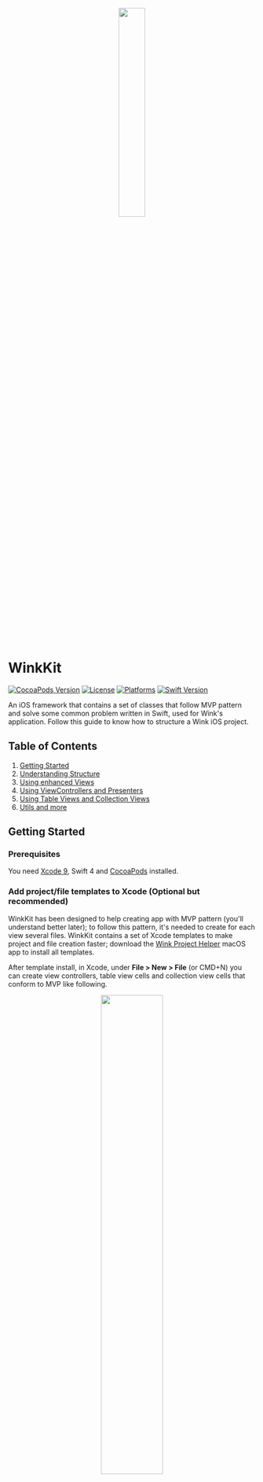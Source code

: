 <p align="center">
<img src="readme-res/winkkit_logo.png" width="33%">
</p>

WinkKit
========

[![CocoaPods Version](https://img.shields.io/cocoapods/v/WinkKit.svg?style=flat)](http://cocoapods.org/pods/WinkKit)
[![License](https://img.shields.io/cocoapods/l/WinkKit.svg?style=flat)](http://cocoapods.org/pods/WinkKit)
[![Platforms](https://img.shields.io/badge/platform-iOS-blue.svg)](http://cocoapods.org/pods/WinkKit)
[![Swift Version](https://img.shields.io/badge/swift-4.0-orange.svg?style=flat)](https://developer.apple.com/swift)


An iOS framework that contains a set of classes that follow MVP pattern and solve some common problem written in Swift, used for Wink's application. Follow this guide to know how to structure a Wink iOS project.

## Table of Contents
1. [Getting Started](#Getting_Started)
2. [Understanding Structure](#Understanding_Structure)
3. [Using enhanced Views](#UI_Extension)
4. [Using ViewControllers and Presenters](#Using_ViewControllers)
5. [Using Table Views and Collection Views](#Using_TabColViews)
6. [Utils and more](#Utils_And_More)

## Getting Started <a name="Getting_Started"></a>

### Prerequisites

You need [Xcode 9](https://developer.apple.com/xcode/), Swift 4 and [CocoaPods](https://guides.cocoapods.org/using/getting-started.html) installed.

### Add project/file templates to Xcode (Optional but recommended)

WinkKit has been designed to help creating app with MVP pattern (you'll understand better later); to follow this pattern, it's needed to create for each view several files.
WinkKit contains a set of Xcode templates to make project and file creation faster; download the <a href="https://github.com/WINKgroup/Wink-Kit-Helper/blob/master/Release/Wink%20Project%20Helper.app.zip" download target="_blank" download>Wink Project Helper</a> macOS app to install all templates.

After template install, in Xcode, under **File > New > File** (or CMD+N) you can create view controllers, table view cells and collection view cells that conform to MVP like following.

<p align="center">
<img src="readme-res/template_files.png" width="50%">
</p>

You can even create a whole project, see next point.

## Installing

### Create project with template

If you're starting from scratch, and you successfully installed the Wink Kit templates, you can create new project directly from Xcode, under **File > New > Project**

<p align="center">
<img src="readme-res/template_project.png" width="50%">
</p>

This template creates for you the basic structure of a Wink app (that will be explained later), the `Podfile` already configured with `WinkKit` framework, a `.gitignore` and other boilerplate files/code.

Now run `pod install` in the root project folder, and re-open the project from the workspace file. That's all. 🎉


### Manual

Just paste the CocoaPods dependency in your `Podfile`. Due to a cocoapods bug, ensure to paste the **post_install** function too.

```ruby
# Podfile
use_frameworks!

target 'YOUR_TARGET_NAME' do

    # https://github.com/WINKgroup/WinkKit
    pod 'WinkKit'
    
end

# This post install is needed because of a Cocoapods bug; it is needed to render WinkKit properties in InterfaceBuilder correctly.
post_install do |installer|
    installer.pods_project.targets.each do |target|
        target.build_configurations.each do |config|
            config.build_settings['CONFIGURATION_BUILD_DIR'] = '$PODS_CONFIGURATION_BUILD_DIR'
        end
    end
end

```

**N.B.**: If you have compilation fails related to `AlamofireImage` target in generated Pod project, set Swift version to 3.2 for that target.

## API Documentation

### Check the classes reference [here](./docs/index.html).

## Understanding Structure <a name="Understanding_Structure"></a>

Before talking about classes of framework we'll take a look on architecture structure. 

It is a MVP pattern; look at this [iOS Architectures overview](https://medium.com/ios-os-x-development/ios-architecture-patterns-ecba4c38de52) to understand differences between MVC, MVP, MVVM, VIPER.

A Wink iOS project **should** be structured in the following way, expecially if the project will grow a lot:


![Arch diagram](./readme-res/arch_diagram.jpg)

This kind of architecture is try to follow the **Responsability Distribution** concept: each layer exists without other ones and every component has different responsability; this improves the maintanance and the testability. The whole Xcode proj structure that maps this architecture is something like this:

<img src="readme-res/xcode_structure.png" width=50% />

<br>

### Presentation

It's the layer that contains all iOS Framework dedicated classes, like `UIKit` framework. We could say that this layer cannot exists without an iPhone/iPad because `UIKit` can run only there.

<img src="readme-res/presentation_layer.png" width=50% />

* **AppDelegate**: It's the well known AppDelegate class, nothing special;
* **Use Cases**: A group that contains all use cases. It's important to understand that a *Use Case* is what user do in one or more app screen, for example the Login.
	* **Login**: En example of a Use Case. It will contain all related ViewControllers, Presenter (if a use case contains more than one), DataSources etc.
		* **LoginPresenter**: A simple presenter; LoginPresenter keep the state of LoginViewController; a presenter is the class that contains logic, the ViewController does **not** contain logic. **Presenter doesn't contains UIKit classes!**, this is needed to keep presenters easy testable.
		* **LoginViewController**: In classic MVC pattern, (Massive View Controller in iOS world 😫) all logic was here, mixed with the view handling; in this framework a ViewController **owns** a presenter and delegates it for the logic. The view controller doesn't have a method `func performLogin(email: String, password: String)` for example; instead, the presenter does. The view controller will only receive user input and tell the presenter that something happened. The presenter will do work and tell the view controller that the view should change.
* **Core**: A group that contains base classes re-usable all around project. It's a good practice to define this classes to avoid code duplication that could increase the maintanance difficulty.\
* **Resources**: All resources go here, included .xcassets, custom fonts...

<br>

### Data
It's the layer that handles all data stuff, such as http calls, cache uploading/downloading to/from a backend. No `UIKit` classes in this layer!

<img src="readme-res/data_layer.png" width=50% />

* **Cache**: A group that contains classes like SessionManager and all other stuff that saves data locally.
* **Networking**: The group that contains the Http Client, which must be implemented with **Alamofire**. WinkKit provides [Alamofire](https://github.com/Alamofire/Alamofire) and [Alamofire Image](https://github.com/Alamofire/AlamofireImage) in the framework itself, so you don't need to add anything in the Podfile.
	* **ResponseSerialization**: Contains the `DataResponse` extension of Alamofire: it provides a common response for http calls that return an object instead of a json; json parsing is done in this extension (see source file for detail). Notice that this extension uses [Argo](https://github.com/thoughtbot/Argo) for json parsing. 
	* **Resource**: an enum that maps the response of https calls.
	* **Error**: the class/struct that maps http errors (both client and server) 
	* **Routers**: Routers are responsible to know api's endpoints and to create a `urlRequest` that are used by **Services** to perform http calls.
	* **Services**: Services perform http calls, using the request created by routers.

<br>

# Presentation

## Using enhanced Views <a name="UI_Extension"></a>

WinkKit provides common view classes that have more `@IBDesignable` in InterfaceBuilder.

- WKView
- WKImageView
- WKButton
- WKLabel
- WKTextView

Every class extends the `UIKit` one; for example `WKView` extends `UIView`. To use these classes in InterfaceBuilder, drag the object from the Object library and make it extends the desired WinkKit view.
For example to use a `WKButton`, drag a Button from Object library, then go to Identity Inspector and set the custom class:

<img src="readme-res/button_identity_inspector.png" width="40%">

**Make sure to leave WinkKit as module**

Then you can customize the button from Attributes inspector:

<img src="readme-res/button_attributes_inspector.png" width="40%">

## Using ViewControllers and Presenters <a name="Using_ViewControllers"></a>

In a WinkKit app every view controller should extends the `WKViewController<P>` (or `WKTableViewController<P>` or `WKCollectionViewContrller<P>`, they have all same behaviours).

A `WKViewController` wants a subclass of `WKGenericViewControllerPresenter` (which is a protocol that extends the base presenter protocol `WKPresenter`) because the view controller life-cycle is bound to this kind of presenter. A typical implementation of home page is

```swift
// HomeViewController.swift

class HomeViewController: WKViewController<HomePresenter> {
	// do only UI stuff here
}

// Since the view controller is handled by HomePresenter, it must be conform to LoginView.
extension HomeViewController: LoginView {
	// implements all HomeView methods/properties
}


// HomePresenter.swift

// Define what the view can do
protocol LoginView: PresentableView {

}

class HomePresenter: WKGenericViewControllerPresenter {

    typealias View = LoginView // need to tell the protocol which is the view handled
    
    weak var view: LoginView? // keep view weak to avoid retain-cycle since view controller holds a reference to this presenter
    
    required init() {} // framework wants empty init
    
    // do all logic here, such as use a Service to fetch data and tell the view to update
}

```
**Notice that you don't need to call any method to bind the view controller and the presenter, everything is automatically done by the framework!** 🎉🎉🎉

HomePresenter and HomeViewController are two different files. You can use the file template to create quickly this structure 😉.


## Using Table Views and Collection Views <a name="Using_TabColViews"></a>

WinkKit provides both `WKTableView`, `WKCollectionView` and `WKTableViewCell`, `WKCollectionViewCell`.
Let's talk about `WKTableView` and `WKTableViewCell` (collection view has same logic).

**N.B.**: To have a better structure, all cell must have a xib: do **not** create cell in the storyboard directly.

The `WKTableView` provides two methods to register and dequeue a `WKTableViewCell` quickly by doing:

```swift
tableView.register(cell: ItemTableViewCell.self) // register the cell with a xib that has same name of the class

tableView.dequeueReusableCell(ofType: ItemTableViewCell.self, for: indexPath) // dequeue a cell, already casted

```

Cell acts like view controller: they have a presenter (in this case the plain `WKPresenter`) and they must conform to the view that the presenter handles. For this reason creating a cell is like creating a view controller:

```swift
// ItemTableViewCell.swift

class ItemTableViewCell: WKTableViewCell<ItemPresenter> {
	// do only UI stuff here
}

extension ItemTableViewCell: ItemView {
  	// implements all ItemView methods/properties  
}

// ItemPresenter.swift

/// The protocol that the cell handled by presenter must conforms to.
protocol ItemView: PresentableView {
    
}

/// The presenter that will handle all logic of the view.
class ItemPresenter: WKPresenter {
    
    typealias View = ItemView
    
    // The view associated to this presenter. Keep weak to avoid retain-cycle
    weak var view: ItemView?
	
	// the item that will be showed in this cell
	private var item: Item!
	 
    init(with item: Item) {
    	self.item = item
    }
    
    // do all logic here
}

```
You can use template to quickly create all of those class/protocols 😁.

Unlike view controllers, a cell must be configured after dequeued in the data source by doing something like:

```swift
func tableView(_ tableView: UITableView, cellForRowAt indexPath: IndexPath) -> UITableViewCell {
	let cell = tableView.dequeueReusableCell(ofType: ItemTableViewCell.self, for: indexPath)
  	let presenter = ItemPresenter() // create a presenter
  	cell.configure(with: presenter) // configure the cell with the presenter
  	return cell
}

```

### Collection View and Table View data source

As a best practice, it's better to decouple data sources from view controller. Avoid making a view controller as a data source to have all stuff better separated and re-usable. To communicate from data source to view controller, is it possible to use closures or delegation pattern. A typical implementation of a simple table view data source could be like:

```swift
class ItemDataSource: NSObject, UITableViewDataSource {
    
    private var items = [Any]()
    
    init(tableView: WKTableView) {
    	// register cell here so when you need this data source you don't have to repeat this line of code
    	tableView.register(cell: ItemTableViewCell.self)
    }
    
    func tableView(_ tableView: UITableView, numberOfRowsInSection section: Int) -> Int {
        return items.count
    }
    
    func tableView(_ tableView: UITableView, cellForRowAt indexPath: IndexPath) -> UITableViewCell {
        let cell = tableView.dequeueReusableCell(ofType: ItemTableViewCell.self, for: indexPath)
        let presenter = ItemPresenter(with: items[indexPath.row])
        cell.configure(with: presenter)
        
        return cell
    }
    
}

```

Then in your view controller use the data source as instance variable.

**Tips**: `WinkKit` provides few ready data source classes that have common methods, like inserting/deleting/reloading items or handle infinite scroll. Check `WKTableViewDataSource`, `WKCollectionViewDataSource` and `WKTableViewInfiniteDataSourceDelegate`. 

## Utils and more <a name="Utils_And_More"></a>

There are other classes and extensions that can be used to achieve some behaviour:

- Classes:
	- `Logger`: contains methods to log info and to avoid print debug info in release mode;
	- `OrderedSet`: it's like a `Set` but elements are ordered;
	- `Queue`: a simple queue class
- Extensions:
	- `UIAlertController`: contains method to show quickly an alert
	- `Date`: contains an `init` to create a date from a string and a format and some methods to get day, hour of month
	- `Collection`: constains a subscript to access values even if the index is wrong (it returns an optional)
	- `CALayer`: contains method to add border to a layer
	- `UIColor`: allow color creation with a hex string
	- `UIWindow`: contains method to get the current top most view controller.

## Authors

**Rico Crescenzio** - [Linkedin](https://www.linkedin.com/in/quirico-crescenzio-810263b9/)

## License

This project is licensed under the MIT License - see the [LICENSE](LICENSE) file for details
